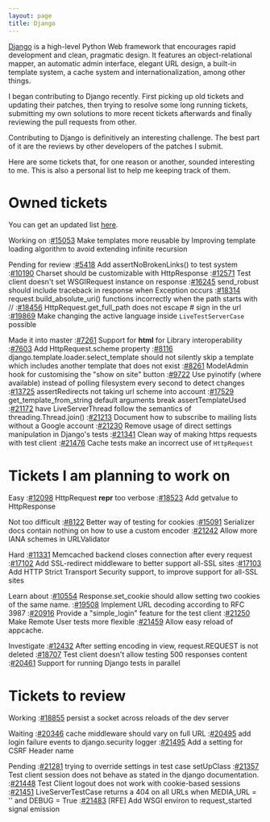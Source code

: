 ```yaml
---
layout: page
title: Django
---
```


[Django](https://djangoproject.com) is a high-level Python Web framework that
encourages rapid development and clean, pragmatic design. It features an
object-relational mapper, an automatic admin interface, elegant URL design, a
built-in template system, a cache system and internationalization, among other
things.

I began contributing to Django recently. First picking up old tickets and
updating their patches, then trying to resolve some long running tickets,
submitting my own solutions to more recent tickets afterwards and finally
reviewing the pull requests from other.

Contributing to Django is definitively an interesting challenge. The best part
of it are the reviews by other developers of the patches I submit.

Here are some tickets that, for one reason or another, sounded interesting to
me. This is also a personal list to help me keeping track of them.


Owned tickets
=============

You can get an updated list
[here](https://code.djangoproject.com/query?owner=unaizalakain).

Working on
:[#15053](https://code.djangoproject.com/ticket/15053/)
    Make templates more reusable by Improving template loading algorithm to avoid extending infinite recursion


Pending for review
:[#5418](https://code.djangoproject.com/ticket/5418/)
    Add assertNoBrokenLinks() to test system
:[#10190](https://code.djangoproject.com/ticket/10190/)
    Charset should be customizable with HttpResponse
:[#12571](https://code.djangoproject.com/ticket/12571/)
    Test client doesn't set WSGIRequest instance on response
:[#16245](https://code.djangoproject.com/ticket/16245/)
    send_robust should include traceback in response when Exception occurs
:[#18314](https://code.djangoproject.com/ticket/18314/)
    request.build_absolute_uri() functions incorrectly when the path starts with //
:[#18456](https://code.djangoproject.com/ticket/18456/)
    HttpRequest.get_full_path does not escape # sign in the url
:[#19869](https://code.djangoproject.com/ticket/19869/)
    Make changing the active language inside `LiveTestServerCase` possible


Made it into master
:[#7261](https://code.djangoproject.com/ticket/7261/)
     Support for __html__ for Library interoperability
:[#7603](https://code.djangoproject.com/ticket/7603/)
     Add HttpRequest.scheme property
:[#8116](https://code.djangoproject.com/ticket/8116/)
     django.template.loader.select_template should not silently skip a template which includes another template that does not exist
:[#8261](https://code.djangoproject.com/ticket/8261/)
     ModelAdmin hook for customising the "show on site" button
:[#9722](https://code.djangoproject.com/ticket/9722/)
     Use pyinotify (where available) instead of polling filesystem every second to detect changes
:[#13725](https://code.djangoproject.com/ticket/13725/)
    assertRedirects not taking url scheme into account
:[#17529](https://code.djangoproject.com/ticket/17529/)
    get_template_from_string default arguments break assertTemplateUsed
:[#21172](https://code.djangoproject.com/ticket/21172/)
    have LiveServerThread follow the semantics of threading.Thread.join()
:[#21213](https://code.djangoproject.com/ticket/21213/)
    Document how to subscribe to mailing lists without a Google account
:[#21230](https://code.djangoproject.com/ticket/21230/)
    Remove usage of direct settings manipulation in Django's tests
:[#21341](https://code.djangoproject.com/ticket/21341/)
    Clean way of making https requests with test client
:[#21476](https://code.djangoproject.com/ticket/21476/)
    Cache tests make an incorrect use of `HttpRequest`


Tickets I am planning to work on
================================


Easy
:[#12098](https://code.djangoproject.com/ticket/12098/)
    HttpRequest __repr__ too verbose
:[#18523](https://code.djangoproject.com/ticket/18523/)
    Add getvalue to HttpResponse


Not too difficult
:[#8122](https://code.djangoproject.com/ticket/8122/)
     Better way of testing for cookies
:[#15091](https://code.djangoproject.com/ticket/15091/)
    Serializer docs contain nothing on how to use a custom encoder
:[#21242](https://code.djangoproject.com/ticket/21242/)
    Allow more IANA schemes in URLValidator


Hard
:[#11331](https://code.djangoproject.com/ticket/11331/)
    Memcached backend closes connection after every request
:[#17102](https://code.djangoproject.com/ticket/17102/)
    Add SSL-redirect middleware to better support all-SSL sites
:[#17103](https://code.djangoproject.com/ticket/17103/)
    Add HTTP Strict Transport Security support, to improve support for all-SSL sites


Learn about
:[#10554](https://code.djangoproject.com/ticket/10554/)
    Response.set_cookie should allow setting two cookies of the same name.
:[#19508](https://code.djangoproject.com/ticket/19508/)
    Implement URL decoding according to RFC 3987
:[#20916](https://code.djangoproject.com/ticket/20916/)
    Provide a "simple_login" feature for the test client
:[#21250](https://code.djangoproject.com/ticket/21250/)
    Make Remote User tests more flexible
:[#21459](https://code.djangoproject.com/ticket/21459/)
    Allow easy reload of appcache.

Investigate
:[#12432](https://code.djangoproject.com/ticket/12432/)
    After setting encoding in view, request.REQUEST is not deleted
:[#18707](https://code.djangoproject.com/ticket/18707/)
    Test client doesn't allow testing 500 responses content
:[#20461](https://code.djangoproject.com/ticket/20461/)
    Support for running Django tests in parallel


Tickets to review
=================


Working
:[#18855](https://code.djangoproject.com/ticket/18855/)
    persist a socket across reloads of the dev server

Waiting
:[#20346](https://code.djangoproject.com/ticket/20346/)
    cache middleware should vary on full URL
:[#20495](https://code.djangoproject.com/ticket/20495/)
    add login failure events to django.security logger
:[#21495](https://code.djangoproject.com/ticket/21495/)
    Add a setting for CSRF Header name

Pending
:[#21281](https://code.djangoproject.com/ticket/21281/)
    trying to override settings in test case setUpClass
:[#21357](https://code.djangoproject.com/ticket/21357/)
    Test client session does not behave as stated in the django documentation.
:[#21448](https://code.djangoproject.com/ticket/21448/)
    Test Client logout does not work with cookie-based sessions
:[#21451](https://code.djangoproject.com/ticket/21451/)
    LiveServerTestCase returns a 404 on all URLs when MEDIA_URL = '' and DEBUG = True
:[#21483](https://code.djangoproject.com/ticket/21483/)
    [RFE] Add WSGI environ to request_started signal emission
